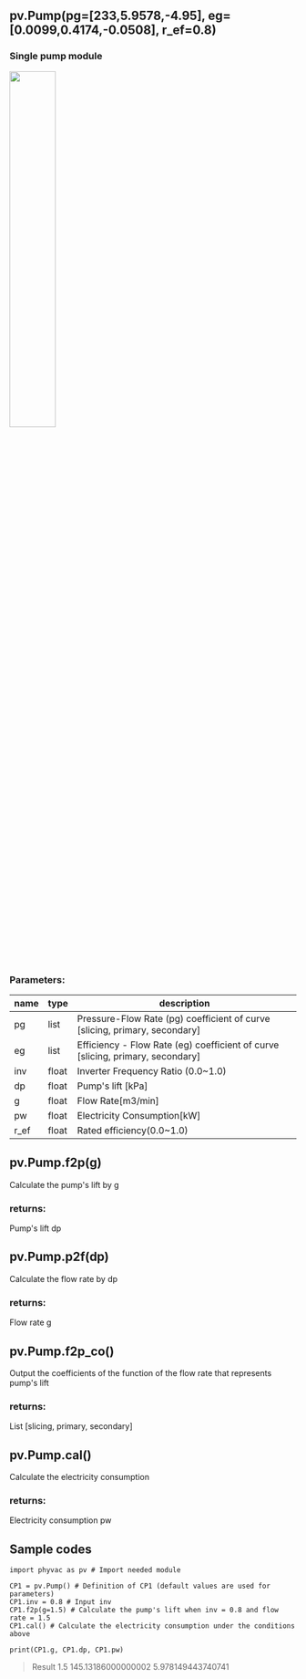 ## pv.Pump(pg=[233,5.9578,-4.95], eg=[0.0099,0.4174,-0.0508], r_ef=0.8)
### Single pump module 
<img src="https://user-images.githubusercontent.com/27459538/112824603-b2f09380-90c5-11eb-8e10-45acdd9ef187.png" width=40%>
  
### Parameters:
|  name  |  type  | description |
| ---- | ---- | ---- |
|pg|list|Pressure-Flow Rate (pg) coefficient of curve [slicing, primary, secondary]|
|eg|list|Efficiency - Flow Rate (eg) coefficient of curve [slicing, primary, secondary]|
|inv|float|Inverter Frequency Ratio (0.0~1.0)|
|dp|float|Pump's lift [kPa]|
|g|float|Flow Rate[m3/min]|
|pw|float|Electricity Consumption[kW]|
|r_ef|float|Rated efficiency(0.0~1.0)|
 
## pv.Pump.f2p(g)
Calculate the pump's lift by g
  
### returns:
Pump's lift dp

## pv.Pump.p2f(dp)
Calculate the flow rate by dp
  
### returns:
Flow rate g
  
## pv.Pump.f2p_co()
Output the coefficients of the function of the flow rate that represents pump's lift
  
### returns:
List [slicing, primary, secondary]
  
## pv.Pump.cal()
Calculate the electricity consumption
  
### returns:
Electricity consumption pw
  
  
## Sample codes
```
import phyvac as pv # Import needed module

CP1 = pv.Pump() # Definition of CP1 (default values are used for parameters)
CP1.inv = 0.8 # Input inv
CP1.f2p(g=1.5) # Calculate the pump's lift when inv = 0.8 and flow rate = 1.5
CP1.cal() # Calculate the electricity consumption under the conditions above

print(CP1.g, CP1.dp, CP1.pw)
```
> Result 
> 1.5 145.13186000000002 5.978149443740741
  
